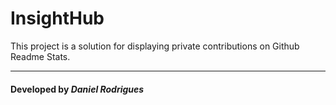 # InsightHub

This project is a solution for displaying private contributions on Github Readme Stats. 

---
#### Developed by <i>Daniel Rodrigues</i>
